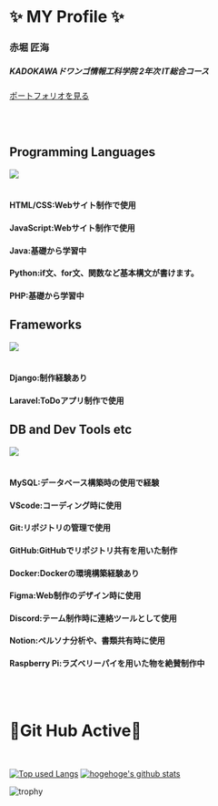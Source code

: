 # ✨ MY Profile ✨
  ### 赤堀 匠海<br>
  ##### KADOKAWAドワンゴ情報工科学院 2年次 IT総合コース<br>
  [ポートフォリオを見る](https://takumisportfolio.main.jp)
  
<br>
<br>


## Programming Languages
![](https://skillicons.dev/icons?i=html,css,js,java,python,php)
<br>
<br>
#### **HTML/CSS**:Webサイト制作で使用 <br>
#### **JavaScript**:Webサイト制作で使用 <br>
#### **Java**:基礎から学習中<br>
#### **Python**:if文、for文、関数など基本構文が書けます。<br>
#### **PHP**:基礎から学習中

## Frameworks
![](https://skillicons.dev/icons?i=django,laravel)
<br>
<br>
#### **Django**:制作経験あり<br>
#### **Laravel**:ToDoアプリ制作で使用



## DB and Dev Tools etc
![](https://skillicons.dev/icons?i=mysql,vscode,git,github,docker,figma,discord,notion,raspberrypi)
<br>
<br>
#### **MySQL**:データベース構築時の使用で経験<br>
#### **VScode**:コーディング時に使用<br>
#### **Git**:リポジトリの管理で使用<br>
#### **GitHub**:GitHubでリポジトリ共有を用いた制作<br>
#### **Docker**:Dockerの環境構築経験あり<br>
#### **Figma**:Web制作のデザイン時に使用<br>
#### **Discord**:テーム制作時に連絡ツールとして使用<br>
#### **Notion**:ペルソナ分析や、書類共有時に使用<br>
#### **Raspberry Pi**:ラズベリーパイを用いた物を絶賛制作中
<br>
<br>

# 🏃Git Hub Active🏃

<br>

[![Top used Langs](https://github-readme-stats.vercel.app/api/top-langs/?username=Akasan-T&layout=compact&theme=tokyonight)](https://github.com/Akasan-T/)
[![hogehoge's github stats](https://github-readme-stats.vercel.app/api?username=Akasan-T&hide=contribs&count_private=true&show_icons=true&theme=tokyonight)](https://github.com/Akasan-T/)<br>

![trophy](https://github-profile-trophy.vercel.app/?username=Akasan-T&theme=gruvbox)
<!--
**Akasan-T/Akasan-T** is a ✨ _special_ ✨ repository because its `README.md` (this file) appears on your GitHub profile.

Here are some ideas to get you started:

- 🔭 I’m currently working on ...
- 🌱 I’m currently learning ...
- 👯 I’m looking to collaborate on ...
- 🤔 I’m looking for help with ...
- 💬 Ask me about ...
- 📫 How to reach me: ...
- 😄 Pronouns: ...
- ⚡ Fun fact: ...
-->
